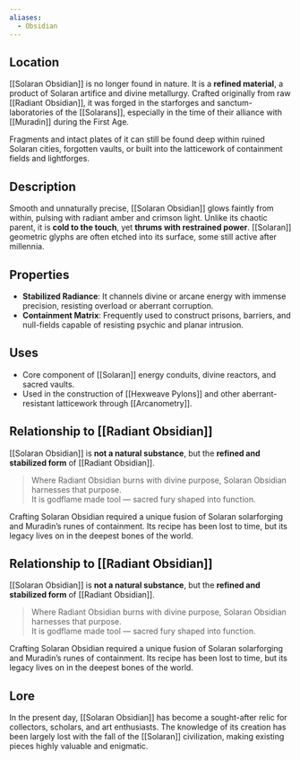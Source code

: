 ```yaml
---
aliases:
  - Obsidian
---
```



## Location

[[Solaran Obsidian]] is no longer found in nature. It is a **refined material**, a product of Solaran artifice and divine metallurgy. Crafted originally from raw [[Radiant Obsidian]], it was forged in the starforges and sanctum-laboratories of the [[Solarans]], especially in the time of their alliance with [[Muradin]] during the First Age.

Fragments and intact plates of it can still be found deep within ruined Solaran cities, forgotten vaults, or built into the latticework of containment fields and lightforges.

## Description

Smooth and unnaturally precise, [[Solaran Obsidian]] glows faintly from within, pulsing with radiant amber and crimson light. Unlike its chaotic parent, it is **cold to the touch**, yet **thrums with restrained power**. [[Solaran]] geometric glyphs are often etched into its surface, some still active after millennia.

## Properties

- **Stabilized Radiance**: It channels divine or arcane energy with immense precision, resisting overload or aberrant corruption.
- **Containment Matrix**: Frequently used to construct prisons, barriers, and null-fields capable of resisting psychic and planar intrusion.

## Uses

- Core component of [[Solaran]] energy conduits, divine reactors, and sacred vaults.
- Used in the construction of [[Hexweave Pylons]] and other aberrant-resistant latticework through [[Arcanometry]].  

## Relationship to [[Radiant Obsidian]]

[[Solaran Obsidian]] is **not a natural substance**, but the **refined and stabilized form** of [[Radiant Obsidian]].

> Where Radiant Obsidian burns with divine purpose, Solaran Obsidian harnesses that purpose.  
> It is godflame made tool — sacred fury shaped into function.

Crafting Solaran Obsidian required a unique fusion of Solaran solarforging and Muradin’s runes of containment. Its recipe has been lost to time, but its legacy lives on in the deepest bones of the world.


## Relationship to [[Radiant Obsidian]]

[[Solaran Obsidian]] is **not a natural substance**, but the **refined and stabilized form** of [[Radiant Obsidian]].

> Where Radiant Obsidian burns with divine purpose, Solaran Obsidian harnesses that purpose.  
> It is godflame made tool — sacred fury shaped into function.

Crafting Solaran Obsidian required a unique fusion of Solaran solarforging and Muradin’s runes of containment. Its recipe has been lost to time, but its legacy lives on in the deepest bones of the world.


## Lore
In the present day, [[Solaran Obsidian]] has become a sought-after relic for collectors, scholars, and art enthusiasts. The knowledge of its creation has been largely lost with the fall of the [[Solaran]] civilization, making existing pieces highly valuable and enigmatic.